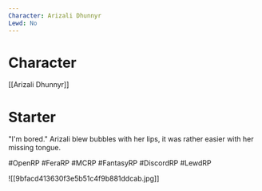 ```yaml
---
Character: Arizali Dhunnyr
Lewd: No
---
```

# Character
[[Arizali Dhunnyr]]

# Starter
"I'm bored." Arizali blew bubbles with her lips, it was rather easier with her missing tongue.

#OpenRP #FeraRP #MCRP #FantasyRP #DiscordRP #LewdRP

![[9bfacd413630f3e5b51c4f9b881ddcab.jpg]]